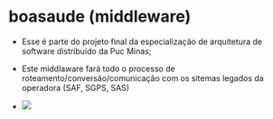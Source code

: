 # boasaude (middleware)


* Esse é parte do projeto final da especialização de arquitetura de software distribuído da Puc Minas;

* Este middlaware fará todo o processo de roteamento/conversão/comunicação com os sitemas legados da operadora (SAF, SGPS, SAS)

* <img src="https://i.ibb.co/QQpJfjX/image.png" /> 

